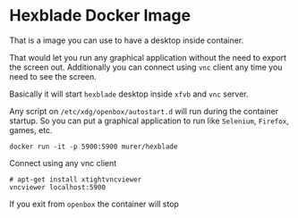 # Hexblade Docker Image

That is a image you can use to have a desktop inside container.

That would let you run any graphical application without the need to export the screen out. Additionally you can connect using ``vnc`` client any time you need to see the screen.

Basically it will start ``hexblade`` desktop inside ``xfvb`` and ``vnc`` server.

Any script on ``/etc/xdg/openbox/autostart.d`` will run during the container startup. So you can put a graphical application to run like ``Selenium``, ``Firefox``, games, etc.

```shell
docker run -it -p 5900:5900 murer/hexblade
```

Connect using any vnc client

```shell
# apt-get install xtightvncviewer
vncviewer localhost:5900
```

If you exit from ``openbox`` the container will stop
